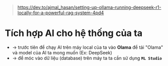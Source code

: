 > https://dev.to/ajmal_hasan/setting-up-ollama-running-deepseek-r1-locally-for-a-powerful-rag-system-4pd4

# Tích hợp AI cho hệ thống của ta
* -> trước tiên để chạy AI trên máy local của ta vào **Olama** để tải "Olama" và model của AI ta mong muốn (Ex: DeepSeek)
* -> để móc vào dữ liệu (database) trên máy ta ta cần sử dụng **`ML Studio`**  